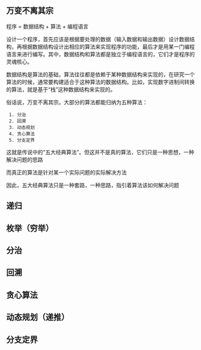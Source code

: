 ## 万变不离其宗

程序 = 数据结构 + 算法 + 编程语言

设计一个程序，首先应该是根据要处理的数据（输入数据和输出数据）设计数据结构，再根据数据结构设计出相应的算法来实现程序的功能，最后才是用某一门编程语言来进行编写。其中，数据结构和算法都是独立于编程语言的，它们才是程序的灵魂核心。

数据结构是算法的基础，算法往往都是依赖于某种数据结构来实现的，在研究一个算法的时候，通常要构建适合于这种算法的数据结构。比如，实现数字进制间转换的算法，就是基于“栈”这种数据结构来实现的。

俗话说，万变不离其宗。大部分的算法都能归纳为五种算法：

	 1. 分治
	 2. 回溯
	 3. 动态规划
	 4. 贪心算法
	 5. 分支定界

这就是传说中的“五大经典算法”。但这并不是真的算法，它们只是一种思想，一种解决问题的思路

而真正的算法是针对某一个实际问题的实际解决方法

因此，五大经典算法只是一种套路，一种思路，指引着算法该如何解决问题


## 递归


## 枚举（穷举）


## 分治


## 回溯


## 贪心算法


## 动态规划（递推）


## 分支定界